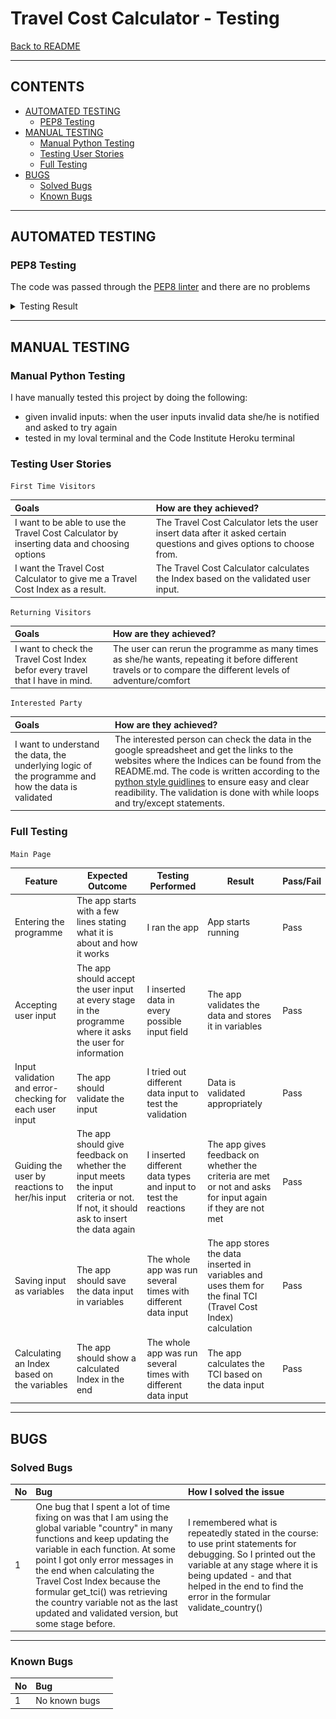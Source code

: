# Travel Cost Calculator -  Testing

[Back to README](README.md)

- - -

## CONTENTS

* [AUTOMATED TESTING](#automated-testing)
  * [PEP8 Testing](#pep8-testing)
* [MANUAL TESTING](#manual-testing)
  * [Manual Python Testing](#manual-python-testing)
  * [Testing User Stories](#testing-user-stories)
  * [Full Testing](#full-testing)
* [BUGS](#bugs)
  * [Solved Bugs](#solved-bugs)
  * [Known Bugs](#known-bugs)


- - -

## AUTOMATED TESTING

### PEP8 Testing

The code was passed through the [PEP8 linter](https://pep8ci.herokuapp.com/) and there are no problems
<details><summary>Testing Result</summary>
<img src = "docs/pep8_testing.PNG"></details>

- - -

## MANUAL TESTING

### Manual Python Testing

I have manually tested this project by doing the following:
- given invalid inputs: when the user inputs invalid data she/he is notified and asked to try again
- tested in my loval terminal and the Code Institute Heroku terminal


### Testing User Stories

`First Time Visitors`

| Goals | How are they achieved? |
| :--- | :--- |
| I want to be able to use the Travel Cost Calculator by inserting data and choosing options | The Travel Cost Calculator lets the user insert data after it asked certain questions and gives options to choose from. |
| I want the Travel Cost Calculator to give me a Travel Cost Index as a result. | The Travel Cost Calculator calculates the Index based on the validated user input. |

`Returning Visitors`

|  Goals | How are they achieved? |
| :--- | :--- |
| I want to check the Travel Cost Index befor every travel that I have in mind. | The user can rerun the programme as many times as she/he wants, repeating it before different travels or to compare the different levels of adventure/comfort |

`Interested Party`

|  Goals | How are they achieved? |
| :--- | :--- |
| I want to understand the data, the underlying logic of the programme and how the data is validated | The interested person can check the data in the google spreadsheet and get the links to the websites where the Indices can be found from the README.md. The code is written according to the [python style guidlines](https://peps.python.org/pep-0008/#introduction) to ensure easy and clear readibility. The validation is done with while loops and try/except statements. |

### Full Testing

`Main Page`

| Feature | Expected Outcome | Testing Performed | Result | Pass/Fail |
| --- | --- | --- | --- | --- |
| Entering the programme | The app starts with a few lines stating what it is about and how it works | I ran the app | App starts running | Pass |
| Accepting user input | The app should accept the user input at every stage in the programme where it asks the user for information | I inserted data in every possible input field | The app validates the data and stores it in variables | Pass |
| Input validation and error-checking for each user input | The app should validate the input | I tried out different data input to test the validation | Data is validated appropriately | Pass |
| Guiding the user by reactions to her/his input | The app should give feedback on whether the input meets the input criteria or not. If not, it should ask to insert the data again | I inserted different data types and input to test the reactions | The app gives feedback on whether the criteria are met or not and asks for input again if they are not met | Pass |
| Saving input as variables | The app should save the data input in variables | The whole app was run several times with different data input | The app stores the data inserted in variables and uses them for the final TCI (Travel Cost Index) calculation | Pass |
| Calculating an Index based on the variables | The app should show a calculated Index in the end | The whole app was run several times with different data input | The app calculates the TCI based on the data input | Pass |

- - -

## BUGS

### Solved Bugs

| No | Bug | How I solved the issue |
| :--- | :--- | :--- |
| 1 | One bug that I spent a lot of time fixing on was that I am using the global variable "country" in many functions and keep updating the variable in each function. At some point I got only error messages in the end when calculating the Travel Cost Index because the formular get_tci() was retrieving the country variable not as the last updated and validated version, but some stage before. | I remembered what is repeatedly stated in the course: to use print statements for debugging. So I printed out the variable at any stage where it is being updated - and that helped in the end to find the error in the formular validate_country() |

- - -

### Known Bugs

| No | Bug | |
| :--- | :--- | :--- |
| 1 | No known bugs |  |
